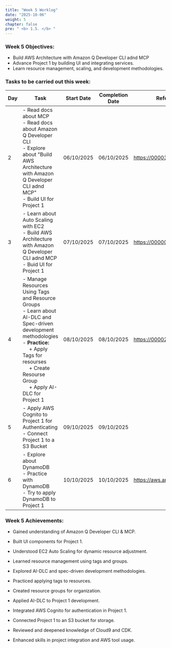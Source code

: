```yaml
---
title: "Week 5 Worklog"
date: "2025-10-06"
weight: 5
chapter: false
pre: " <b> 1.5. </b> "
---
```

<!-- {{% notice warning %}} 
⚠️ **Note:** The following information is for reference purposes only. Please **do not copy verbatim** for your own report, including this warning.
{{% /notice %}} -->


### Week 5 Objectives:

* Build AWS Architecture with Amazon Q Developer CLI adnd MCP
* Advance Project 1 by building UI and integrating services.
* Learn resource management, scaling, and development methodologies.

### Tasks to be carried out this week:
| Day | Task                                                                                                                                                                                                   | Start Date | Completion Date | Reference Material                        |
| --- | ------------------------------------------------------------------------------------------------------------------------------------------------------------------------------------------------------ | ---------- | --------------- | ----------------------------------------- |
| 2   | - Read docs about MCP <br> - Read docs about Amazon Q Developer CLI <br> - Explore about "Build AWS Architecture with Amazon Q Developer CLI adnd MCP" <br> - Build UI for Project 1                                                    | 06/10/2025 | 06/10/2025      | <https://000038.awsstudygroup.com/> |
| 3   | - Learn about Auto Scaling with EC2  <br> - Build AWS Architecture with Amazon Q Developer CLI adnd MCP <br> - Buid UI for Project 1                                           | 07/10/2025 | 07/10/2025      | <https://000006.awsstudygroup.com/> |
| 4   | - Manage Resources Using Tags and Resource Groups <br> - Learn about AI-DLC and Spec-driven development methodologies   <br> - **Practice:** <br>&emsp; + Apply Tags for resourses <br>&emsp; + Create Resourse Group <br>&emsp; + Apply AI-DLC for Project 1 | 08/10/2025 | 08/10/2025      | <https://000027.awsstudygroup.com/> |
| 5   | - Apply AWS Cognito to Project 1 for Authenticating <br> - Connect Project 1 to a S3 Bucket                      | 09/10/2025 | 09/10/2025      |  |
| 6   | - Explore about DynamoDB <br> - Practice with DynamoDB <br> - Try to apply DynamoDB to Project 1                                                                                 | 10/10/2025 | 10/10/2025      | <https://aws.amazon.com/vi/dynamodb> |


### Week 5 Achievements:

* Gained understanding of Amazon Q Developer CLI & MCP.

* Built UI components for Project 1.

* Understood EC2 Auto Scaling for dynamic resource adjustment.

* Learned resource management using tags and groups.

* Explored AI-DLC and spec-driven development methodologies.

* Practiced applying tags to resources.

* Created resource groups for organization.

* Applied AI-DLC to Project 1 development.

* Integrated AWS Cognito for authentication in Project 1.

* Connected Project 1 to an S3 bucket for storage.

* Reviewed and deepened knowledge of Cloud9 and CDK.

* Enhanced skills in project integration and AWS tool usage.

